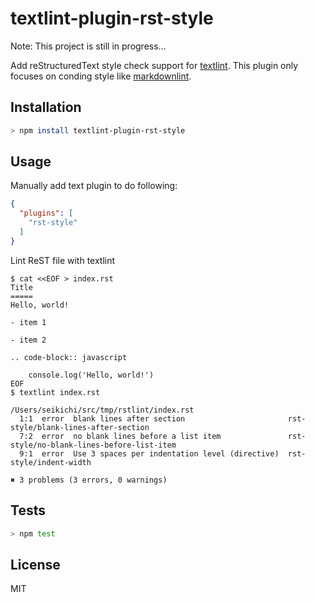 # textlint-plugin-rst-style

Note: This project is still in progress...

Add reStructuredText style check support for [textlint](https://github.com/textlint/textlint).
This plugin only focuses on conding style like [markdownlint](https://github.com/mivok/markdownlint).

## Installation

```sh
> npm install textlint-plugin-rst-style
```

## Usage

Manually add text plugin to do following:

```json
{
  "plugins": [
    "rst-style"
  ]
}
```

Lint ReST file with textlint

```
$ cat <<EOF > index.rst
Title
=====
Hello, world!

- item 1

- item 2

.. code-block:: javascript

    console.log('Hello, world!')
EOF
$ textlint index.rst

/Users/seikichi/src/tmp/rstlint/index.rst
  1:1  error  blank lines after section                       rst-style/blank-lines-after-section
  7:2  error  no blank lines before a list item               rst-style/no-blank-lines-before-list-item
  9:1  error  Use 3 spaces per indentation level (directive)  rst-style/indent-width

✖ 3 problems (3 errors, 0 warnings)
```

## Tests

```sh
> npm test
```

## License

MIT
